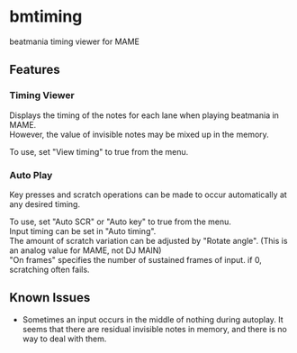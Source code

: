 # bmtiming
beatmania timing viewer for MAME

## Features

### Timing Viewer

Displays the timing of the notes for each lane when playing beatmania in MAME.  
However, the value of invisible notes may be mixed up in the memory.

To use, set "View timing" to true from the menu.

### Auto Play

Key presses and scratch operations can be made to occur automatically at any desired timing.

To use, set "Auto SCR" or "Auto key" to true from the menu.  
Input timing can be set in "Auto timing".  
The amount of scratch variation can be adjusted by "Rotate angle". (This is an analog value for MAME, not DJ MAIN)  
"On frames" specifies the number of sustained frames of input. if 0, scratching often fails.

## Known Issues

* Sometimes an input occurs in the middle of nothing during autoplay. It seems that there are residual invisible notes in memory, and there is no way to deal with them.
